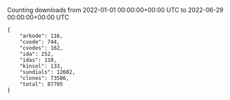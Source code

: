 
Counting downloads from 2022-01-01 00:00:00+00:00 UTC to 2022-06-29 00:00:00+00:00 UTC

```
{
    "arkode": 116,
    "cvode": 744,
    "cvodes": 162,
    "ida": 252,
    "idas": 110,
    "kinsol": 133,
    "sundials": 12602,
    "clones": 73586,
    "total": 87705
}
```
